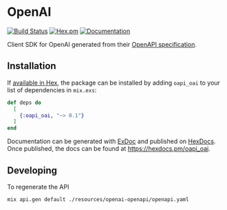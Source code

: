# OpenAI
[![Build Status](https://github.com/fmops/oapi_oai/workflows/Elixir%20CI/badge.svg)](https://github.com/fmops/oapi_oai/actions/workflows/elixir.yml) [![Hex.pm](https://img.shields.io/hexpm/v/oapi_oai.svg)](https://hex.pm/packages/oapi_oai) [![Documentation](https://img.shields.io/badge/documentation-gray)](https://hexdocs.pm/oapi_oai)

Client SDK for OpenAI generated from their [OpenAPI specification](https://github.com/openai/openai-openapi).

## Installation

If [available in Hex](https://hex.pm/docs/publish), the package can be installed
by adding `oapi_oai` to your list of dependencies in `mix.exs`:

```elixir
def deps do
  [
    {:oapi_oai, "~> 0.1"}
  ]
end
```

Documentation can be generated with [ExDoc](https://github.com/elixir-lang/ex_doc)
and published on [HexDocs](https://hexdocs.pm). Once published, the docs can
be found at <https://hexdocs.pm/oapi_oai>.

## Developing

To regenerate the API

```bash
mix api.gen default ./resources/openai-openapi/openapi.yaml
```